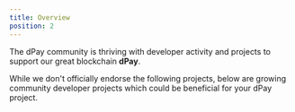 ```yaml
---
title: Overview
position: 2
---
```


The dPay community is thriving with developer activity and projects to support
our great blockchain **dPay**.

While we don't officially endorse the following projects, below are growing community developer
projects which could be beneficial for your dPay project.  
